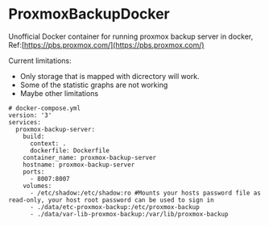 
# ProxmoxBackupDocker

Unofficial Docker container for running proxmox backup server in docker,
Ref:[https://pbs.proxmox.com/](https://pbs.proxmox.com/)


Current limitations:

 - Only storage that is mapped with dicrectory will work.
 - Some of the statistic graphs are not working
 - Maybe other limitations

```
# docker-compose.yml
version: '3'
services:
  proxmox-backup-server:
    build:
      context: .
      dockerfile: Dockerfile
    container_name: proxmox-backup-server
    hostname: proxmox-backup-server
    ports:
      - 8007:8007
    volumes:
      - /etc/shadow:/etc/shadow:ro #Mounts your hosts password file as read-only, your host root password can be used to sign in
      - ./data/etc-proxmox-backup:/etc/proxmox-backup
      - ./data/var-lib-proxmox-backup:/var/lib/proxmox-backup
```
